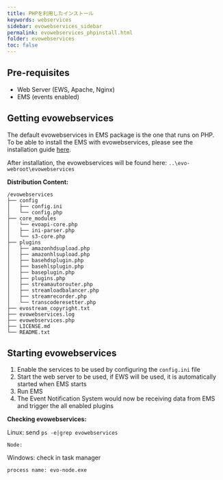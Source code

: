 ```yaml
---
title: PHPを利用したインストール
keywords: webservices
sidebar: evowebservices_sidebar
permalink: evowebservices_phpinstall.html
folder: evowebservices
toc: false
---
```




## Pre-requisites

- Web Server (EWS, Apache, Nginx)
- EMS (events enabled)




## Getting evowebservices

The default evowebservices in EMS package is the one that runs on PHP. To be able to install the EMS with evowebservices, please see the installation guide [here](http://docs.evostream.com/ems_user_guide/installation).

After installation, the evowebservices will be found here: `..\evo-webroot\evowebservices`



**Distribution Content:**

```
/evowebservices
├── config
│ 	├── config.ini
│ 	└── config.php
├── core_modules
│ 	└── evoapi-core.php
│   ├── ini-parser.php
│ 	└── s3-core.php
├── plugins
│ 	├── amazonhdsupload.php
│ 	├── amazonhlsupload.php
│ 	├── basehdsplugin.php
│ 	├── basehlsplugin.php
│ 	├── baseplugin.php
│ 	├── plugins.php
│ 	├── streamautorouter.php
│ 	├── streamloadbalancer.php
│ 	├── streamrecorder.php
│ 	└── transcoderesetter.php
├── evostream_copyright.txt
├── evowebservices.log
├── evowebservices.php
├── LICENSE.md
└── README.txt
```



## Starting evowebservices

1. Enable the services to be used by configuring the `config.ini` file
2. Start the web server to be used, if EWS will be used, it is automatically started when EMS starts
3. Run EMS
4. The Event Notification System would now be receiving data from EMS and trigger the all enabled plugins




**Checking evowebservices:**

Linux: send `ps -e|grep evowebservices`

```
Node:
```

Windows: check in task manager

```
process name: evo-node.exe
```


